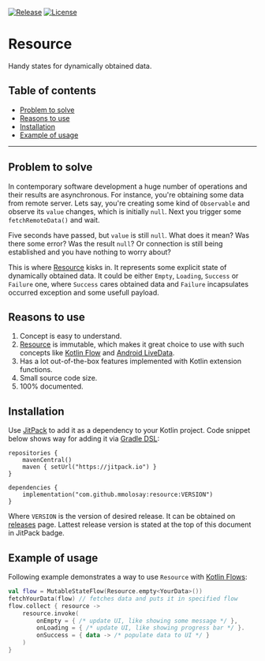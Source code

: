 [![Release](https://jitpack.io/v/mmolosay/resource.svg)](https://jitpack.io/#mmolosay/resource)
[![License](https://img.shields.io/badge/license-Apache%20License%202.0-blue.svg?style=flat)](https://www.apache.org/licenses/LICENSE-2.0)

# Resource
Handy states for dynamically obtained data.

## Table of contents
* [Problem to solve](#problem-to-solve)
* [Reasons to use](#reasons-to-use)
* [Installation](#installation)
* [Example of usage](#example-of-usage)

------

## Problem to solve
In contemporary software development a huge number of operations and their results are asynchronous.
For instance, you're obtaining some data from remote server. Lets say, you're creating some kind of `Observable` and observe its `value` changes, which is initially `null`. Next you trigger some `fetchRemoteData()` and wait.

Five seconds have passed, but `value` is still `null`. What does it mean? Was there some error? Was the result `null`? Or connection is still being established and you have nothing to worry about?

This is where [Resource](/src/main/kotlin/com.mmolosay/resource/Resource.kt) kisks in.
It represents some explicit state of dynamically obtained data. It could be either `Empty`, `Loading`, `Success` or `Failure` one, where `Success` cares obtained data and `Failure` incapsulates occurred exception and some usefull payload.

## Reasons to use
1. Concept is easy to understand.
2. [Resource](/src/main/kotlin/com.mmolosay/resource/Resource.kt) is immutable, which makes it great choice to use with such concepts like [Kotlin Flow](https://kotlin.github.io/kotlinx.coroutines/kotlinx-coroutines-core/kotlinx.coroutines.flow/-flow/) and [Android LiveData](https://developer.android.com/reference/androidx/lifecycle/LiveData).
3. Has a lot out-of-the-box features implemented with Kotlin extension functions.
3. Small source code size.
4. 100% documented.

## Installation
Use [JitPack](https://www.jitpack.io) to add it as a dependency to your Kotlin project.
Code snippet below shows way for adding it via [Gradle DSL](https://docs.gradle.org/current/userguide/kotlin_dsl.html):
```
repositories {
    mavenCentral()
    maven { setUrl("https://jitpack.io") }
}

dependencies {
    implementation("com.github.mmolosay:resource:VERSION")
}
```
Where `VERSION` is the version of desired release. It can be obtained on [releases](https://github.com/mmolosay/Resource/releases) page. Lattest release version is stated at the top of this document in JitPack badge.

## Example of usage
Following example demonstrates a way to use `Resource` with [Kotlin Flows](https://kotlin.github.io/kotlinx.coroutines/kotlinx-coroutines-core/kotlinx.coroutines.flow/-flow/):
```kotlin
val flow = MutableStateFlow(Resource.empty<YourData>())
fetchYourData(flow) // fetches data and puts it in specified flow
flow.collect { resource ->
    resource.invoke(
        onEmpty = { /* update UI, like showing some message */ },
        onLoading = { /* update UI, like showing progress bar */ }. 
        onSuccess = { data -> /* populate data to UI */ }
    )
}
```
